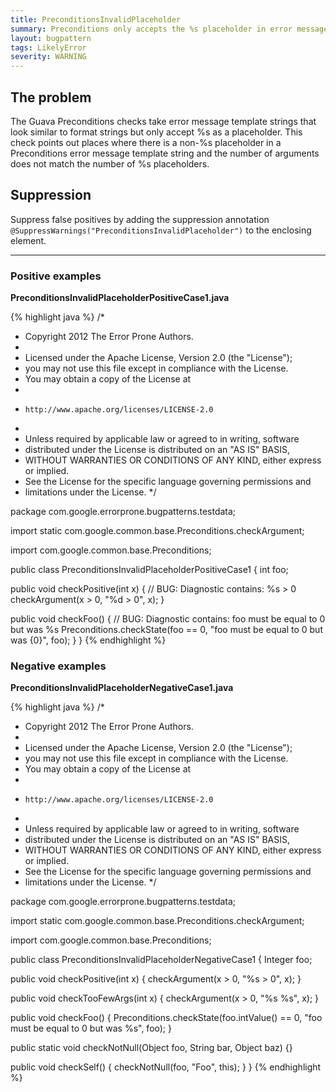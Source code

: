 ```yaml
---
title: PreconditionsInvalidPlaceholder
summary: Preconditions only accepts the %s placeholder in error message strings
layout: bugpattern
tags: LikelyError
severity: WARNING
---
```


<!--
*** AUTO-GENERATED, DO NOT MODIFY ***
To make changes, edit the @BugPattern annotation or the explanation in docs/bugpattern.
-->

## The problem
The Guava Preconditions checks take error message template strings that look
similar to format strings but only accept %s as a placeholder. This check points
out places where there is a non-%s placeholder in a Preconditions error message
template string and the number of arguments does not match the number of %s
placeholders.

## Suppression
Suppress false positives by adding the suppression annotation `@SuppressWarnings("PreconditionsInvalidPlaceholder")` to the enclosing element.

----------

### Positive examples
__PreconditionsInvalidPlaceholderPositiveCase1.java__

{% highlight java %}
/*
 * Copyright 2012 The Error Prone Authors.
 *
 * Licensed under the Apache License, Version 2.0 (the "License");
 * you may not use this file except in compliance with the License.
 * You may obtain a copy of the License at
 *
 *     http://www.apache.org/licenses/LICENSE-2.0
 *
 * Unless required by applicable law or agreed to in writing, software
 * distributed under the License is distributed on an "AS IS" BASIS,
 * WITHOUT WARRANTIES OR CONDITIONS OF ANY KIND, either express or implied.
 * See the License for the specific language governing permissions and
 * limitations under the License.
 */

package com.google.errorprone.bugpatterns.testdata;

import static com.google.common.base.Preconditions.checkArgument;

import com.google.common.base.Preconditions;

public class PreconditionsInvalidPlaceholderPositiveCase1 {
  int foo;

  public void checkPositive(int x) {
    // BUG: Diagnostic contains: %s > 0
    checkArgument(x > 0, "%d > 0", x);
  }

  public void checkFoo() {
    // BUG: Diagnostic contains: foo must be equal to 0 but was %s
    Preconditions.checkState(foo == 0, "foo must be equal to 0 but was {0}", foo);
  }
}
{% endhighlight %}

### Negative examples
__PreconditionsInvalidPlaceholderNegativeCase1.java__

{% highlight java %}
/*
 * Copyright 2012 The Error Prone Authors.
 *
 * Licensed under the Apache License, Version 2.0 (the "License");
 * you may not use this file except in compliance with the License.
 * You may obtain a copy of the License at
 *
 *     http://www.apache.org/licenses/LICENSE-2.0
 *
 * Unless required by applicable law or agreed to in writing, software
 * distributed under the License is distributed on an "AS IS" BASIS,
 * WITHOUT WARRANTIES OR CONDITIONS OF ANY KIND, either express or implied.
 * See the License for the specific language governing permissions and
 * limitations under the License.
 */

package com.google.errorprone.bugpatterns.testdata;

import static com.google.common.base.Preconditions.checkArgument;

import com.google.common.base.Preconditions;

public class PreconditionsInvalidPlaceholderNegativeCase1 {
  Integer foo;

  public void checkPositive(int x) {
    checkArgument(x > 0, "%s > 0", x);
  }

  public void checkTooFewArgs(int x) {
    checkArgument(x > 0, "%s %s", x);
  }

  public void checkFoo() {
    Preconditions.checkState(foo.intValue() == 0, "foo must be equal to 0 but was %s", foo);
  }

  public static void checkNotNull(Object foo, String bar, Object baz) {}

  public void checkSelf() {
    checkNotNull(foo, "Foo", this);
  }
}
{% endhighlight %}

